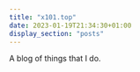 ```yaml
---
title: "x101.top"
date: 2023-01-19T21:34:30+01:00
display_section: "posts"
---
```


A blog of things that I do.
